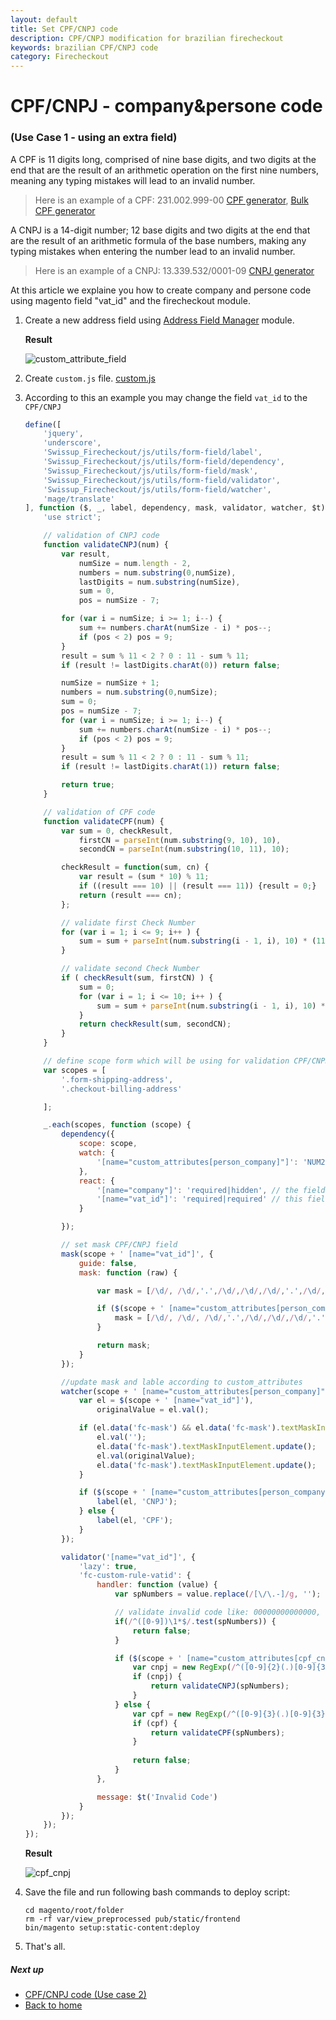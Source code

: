 ```yaml
---
layout: default
title: Set CPF/CNPJ code
description: CPF/CNPJ modification for brazilian firecheckout
keywords: brazilian CPF/CNPJ code
category: Firecheckout
---
```


# CPF/CNPJ - company&persone code
### (Use Case 1 - using an extra field)

A CPF is 11 digits long, comprised of nine base digits, and two digits at the end
that are the result of an arithmetic operation on the first nine numbers, meaning
any typing mistakes will lead to an invalid number.

> Here is an example of a CPF: 231.002.999-00 [CPF generator](https://www.4devs.com.br/gerador_de_cpf), [Bulk CPF generator](https://goonlinetools.com/pt/gerador-de-cpf/)

A CNPJ is a 14-digit number; 12 base digits and two digits at the end that are
the result of an arithmetic formula of the base numbers, making any typing mistakes
when entering the number lead to an invalid number.

> Here is an example of a CNPJ: 13.339.532/0001-09 [CNPJ generator](https://www.4devs.com.br/gerador_de_cnpj)

At this article we explaine you how to create company and persone code using
magento field "vat_id" and the firecheckout module.

 1. Create a new address field using [Address Field Manager](/m2/extensions/address-field-manager/) module.

    **Result**

    ![custom_attribute_field](/images/m2/firecheckout/brazil/custom_attributes_field.png)

 2. Create `custom.js` file. [custom.js](/m2/extensions/firecheckout/customization/custom-js/)
 3. According to this an example you may change the field `vat_id` to the `CPF/CNPJ`

    ```js
    define([
        'jquery',
        'underscore',
        'Swissup_Firecheckout/js/utils/form-field/label',
        'Swissup_Firecheckout/js/utils/form-field/dependency',
        'Swissup_Firecheckout/js/utils/form-field/mask',
        'Swissup_Firecheckout/js/utils/form-field/validator',
        'Swissup_Firecheckout/js/utils/form-field/watcher',
        'mage/translate'
    ], function ($, _, label, dependency, mask, validator, watcher, $t) {
        'use strict';

        // validation of CNPJ code
        function validateCNPJ(num) {
            var result,
                numSize = num.length - 2,
                numbers = num.substring(0,numSize),
                lastDigits = num.substring(numSize),
                sum = 0,
                pos = numSize - 7;

            for (var i = numSize; i >= 1; i--) {
                sum += numbers.charAt(numSize - i) * pos--;
                if (pos < 2) pos = 9;
            }
            result = sum % 11 < 2 ? 0 : 11 - sum % 11;
            if (result != lastDigits.charAt(0)) return false;

            numSize = numSize + 1;
            numbers = num.substring(0,numSize);
            sum = 0;
            pos = numSize - 7;
            for (var i = numSize; i >= 1; i--) {
                sum += numbers.charAt(numSize - i) * pos--;
                if (pos < 2) pos = 9;
            }
            result = sum % 11 < 2 ? 0 : 11 - sum % 11;
            if (result != lastDigits.charAt(1)) return false;

            return true;
        }

        // validation of CPF code
        function validateCPF(num) {
            var sum = 0, checkResult,
                firstCN = parseInt(num.substring(9, 10), 10),
                secondCN = parseInt(num.substring(10, 11), 10);

            checkResult = function(sum, cn) {
                var result = (sum * 10) % 11;
                if ((result === 10) || (result === 11)) {result = 0;}
                return (result === cn);
            };

            // validate first Check Number
            for (var i = 1; i <= 9; i++ ) {
                sum = sum + parseInt(num.substring(i - 1, i), 10) * (11 - i);
            }

            // validate second Check Number
            if ( checkResult(sum, firstCN) ) {
                sum = 0;
                for (var i = 1; i <= 10; i++ ) {
                    sum = sum + parseInt(num.substring(i - 1, i), 10) * (12 - i);
                }
                return checkResult(sum, secondCN);
            }
        }

        // define scope form which will be using for validation CPF/CNPJ code
        var scopes = [
            '.form-shipping-address',
            '.checkout-billing-address'

        ];

        _.each(scopes, function (scope) {
            dependency({
                scope: scope,
                watch: {
                    '[name="custom_attributes[person_company]"]': 'NUM2' // change this value according to your options
                },
                react: {
                    '[name="company"]': 'required|hidden', // the field 'Company' will be hidden when choose "Person" code.
                    '[name="vat_id"]': 'required|required' // this field is required for both company or persone code
                }

            });

            // set mask CPF/CNPJ field
            mask(scope + ' [name="vat_id"]', {
                guide: false,
                mask: function (raw) {

                    var mask = [/\d/, /\d/,'.',/\d/,/\d/,/\d/,'.',/\d/,/\d/,/\d/,'/',/\d/,/\d/,/\d/,/\d/,'-',/\d/,/\d/];

                    if ($(scope + ' [name="custom_attributes[person_company]"]').val() == NUM1) {
                        mask = [/\d/, /\d/, /\d/,'.',/\d/,/\d/,/\d/,'.',/\d/,/\d/,/\d/,'-',/\d/,/\d/];
                    }

                    return mask;
                }
            });

            //update mask and lable according to custom_attributes
            watcher(scope + ' [name="custom_attributes[person_company]"]', function (value) {
                var el = $(scope + ' [name="vat_id"]'),
                    originalValue = el.val();

                if (el.data('fc-mask') && el.data('fc-mask').textMaskInputElement) {
                    el.val('');
                    el.data('fc-mask').textMaskInputElement.update();
                    el.val(originalValue);
                    el.data('fc-mask').textMaskInputElement.update();
                }

                if ($(scope + ' [name="custom_attributes[person_company]"]').val() == NUM2) {
                    label(el, 'CNPJ');
                } else {
                    label(el, 'CPF');
                }
            });

            validator('[name="vat_id"]', {
                'lazy': true,
                'fc-custom-rule-vatid': {
                    handler: function (value) {
                        var spNumbers = value.replace(/[\/\.-]/g, '');

                        // validate invalid code like: 00000000000000, 11111111111111, etc;
                        if(/^([0-9])\1*$/.test(spNumbers)) {
                            return false;
                        }

                        if ($(scope + ' [name="custom_attributes[cpf_cnpj]"]').val() == NUM2) {
                            var cnpj = new RegExp(/^([0-9]{2}(.)[0-9]{3}(.)[0-9]{3}(\/)[0-9]{4}(-)[0-9]{2})$/).test(value);
                            if (cnpj) {
                                return validateCNPJ(spNumbers);
                            }
                        } else {
                            var cpf = new RegExp(/^([0-9]{3}(.)[0-9]{3}(.)[0-9]{3}(-)[0-9]{2})$/).test(value);
                            if (cpf) {
                                return validateCPF(spNumbers);
                            }
                            
                            return false;
                        }
                    },

                    message: $t('Invalid Code')
                }
            });
        });
    });
    ```

    **Result**

    ![cpf_cnpj](/images/m2/firecheckout/brazil/cpf_cnpj.png)

 4. Save the file and run following bash commands to deploy script:

    ```
    cd magento/root/folder
    rm -rf var/view_preprocessed pub/static/frontend
    bin/magento setup:static-content:deploy
    ```

 5. That's all.

##### Next up

 -  [CPF/CNPJ code (Use case 2)](/m2/extensions/firecheckout/brazil/cpfcnpj/)
 -  [Back to home](/m2/extensions/firecheckout)
